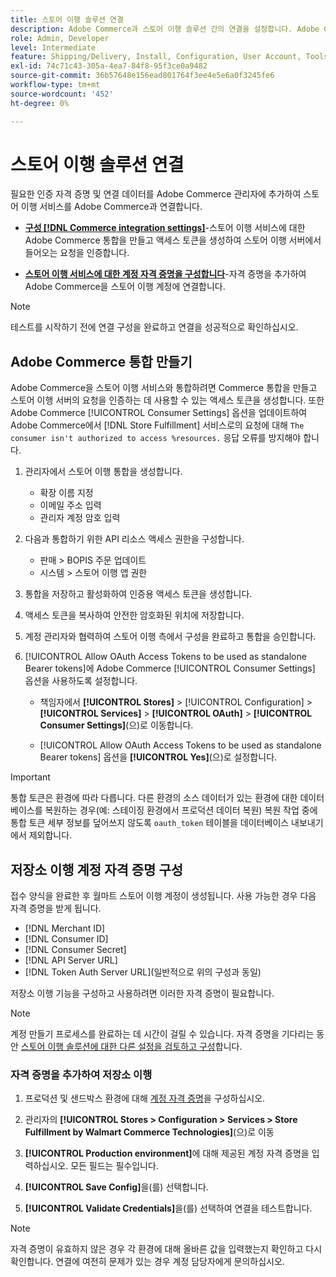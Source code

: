 ```yaml
---
title: 스토어 이행 솔루션 연결
description: Adobe Commerce과 스토어 이행 솔루션 간의 연결을 설정합니다. Adobe Commerce 통합을 만들고 권한을 부여한 다음 Adobe Commerce 서비스 구성에 스토어 이행 계정 자격 증명을 추가합니다.
role: Admin, Developer
level: Intermediate
feature: Shipping/Delivery, Install, Configuration, User Account, Tools and External Services
exl-id: 74c71c43-305a-4ea7-84f8-95f3ce0a9482
source-git-commit: 36b57648e156ead801764f3ee4e5e6a0f3245fe6
workflow-type: tm+mt
source-wordcount: '452'
ht-degree: 0%

---
```


# 스토어 이행 솔루션 연결

필요한 인증 자격 증명 및 연결 데이터를 Adobe Commerce 관리자에 추가하여 스토어 이행 서비스를 Adobe Commerce과 연결합니다.

- **[구성 [!DNL Commerce integration settings]](#create-an-adobe-commerce-integration)**-스토어 이행 서비스에 대한 Adobe Commerce 통합을 만들고 액세스 토큰을 생성하여 스토어 이행 서버에서 들어오는 요청을 인증합니다.

- **[스토어 이행 서비스에 대한 계정 자격 증명을 구성합니다](#configure-store-fulfillment-account-credentials)**-자격 증명을 추가하여 Adobe Commerce을 스토어 이행 계정에 연결합니다.

>[!NOTE]
>
>테스트를 시작하기 전에 연결 구성을 완료하고 연결을 성공적으로 확인하십시오.

## Adobe Commerce 통합 만들기

Adobe Commerce을 스토어 이행 서비스와 통합하려면 Commerce 통합을 만들고 스토어 이행 서버의 요청을 인증하는 데 사용할 수 있는 액세스 토큰을 생성합니다. 또한 Adobe Commerce [!UICONTROL Consumer Settings] 옵션을 업데이트하여 Adobe Commerce에서 [!DNL Store Fulfillment] 서비스로의 요청에 대해 `The consumer isn't authorized to access %resources.` 응답 오류를 방지해야 합니다.

1. 관리자에서 스토어 이행 통합을 생성합니다.

   - 확장 이름 지정
   - 이메일 주소 입력
   - 관리자 계정 암호 입력

1. 다음과 통합하기 위한 API 리소스 액세스 권한을 구성합니다.

   - 판매 > BOPIS 주문 업데이트
   - 시스템 > 스토어 이행 앱 권한

1. 통합을 저장하고 활성화하여 인증용 액세스 토큰을 생성합니다.

1. 액세스 토큰을 복사하여 안전한 암호화된 위치에 저장합니다.

1. 계정 관리자와 협력하여 스토어 이행 측에서 구성을 완료하고 통합을 승인합니다.

1. [!UICONTROL Allow OAuth Access Tokens to be used as standalone Bearer tokens]에 Adobe Commerce [!UICONTROL Consumer Settings] 옵션을 사용하도록 설정합니다.

   - 책임자에서 **[!UICONTROL Stores]** > [!UICONTROL Configuration] > **[!UICONTROL Services]** > **[!UICONTROL OAuth]** > **[!UICONTROL Consumer Settings]**(으)로 이동합니다.

   - [!UICONTROL Allow OAuth Access Tokens to be used as standalone Bearer tokens] 옵션을 **[!UICONTROL Yes]**(으)로 설정합니다.

>[!IMPORTANT]
>
> 통합 토큰은 환경에 따라 다릅니다. 다른 환경의 소스 데이터가 있는 환경에 대한 데이터베이스를 복원하는 경우(예: 스테이징 환경에서 프로덕션 데이터 복원) 복원 작업 중에 통합 토큰 세부 정보를 덮어쓰지 않도록 `oauth_token` 테이블을 데이터베이스 내보내기에서 제외합니다.


## 저장소 이행 계정 자격 증명 구성

접수 양식을 완료한 후 월마트 스토어 이행 계정이 생성됩니다. 사용 가능한 경우 다음 자격 증명을 받게 됩니다.

- [!DNL Merchant ID]
- [!DNL Consumer ID]
- [!DNL Consumer Secret]
- [!DNL API Server URL]
- [!DNL Token Auth Server URL](일반적으로 위의 구성과 동일)

저장소 이행 기능을 구성하고 사용하려면 이러한 자격 증명이 필요합니다.

>[!NOTE]
>
>계정 만들기 프로세스를 완료하는 데 시간이 걸릴 수 있습니다. 자격 증명을 기다리는 동안 [스토어 이행 솔루션에 대한 다른 설정을 검토하고 구성](service-config-settings-overview.md)합니다.

### 자격 증명을 추가하여 저장소 이행

1. 프로덕션 및 샌드박스 환경에 대해 [계정 자격 증명](enable-general.md)을 구성하십시오.

1. 관리자의 **[!UICONTROL Stores > Configuration > Services > Store Fulfillment by Walmart Commerce Technologies]**(으)로 이동

1. **[!UICONTROL Production environment]**&#x200B;에 대해 제공된 계정 자격 증명을 입력하십시오. 모든 필드는 필수입니다.

1. **[!UICONTROL Save Config]**&#x200B;을(를) 선택합니다.

1. **[!UICONTROL Validate Credentials]**&#x200B;을(를) 선택하여 연결을 테스트합니다.

>[!NOTE]
>
>자격 증명이 유효하지 않은 경우 각 환경에 대해 올바른 값을 입력했는지 확인하고 다시 확인합니다. 연결에 여전히 문제가 있는 경우 계정 담당자에게 문의하십시오.
